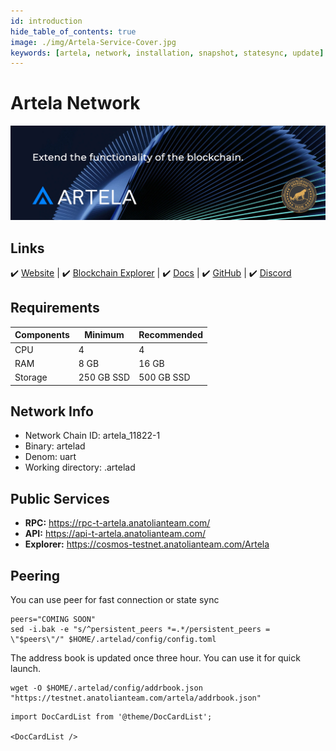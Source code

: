 ```yaml
---
id: introduction
hide_table_of_contents: true
image: ./img/Artela-Service-Cover.jpg
keywords: [artela, network, installation, snapshot, statesync, update]
---
```

# Artela Network 

![Chain4Energy](./img/Artela-Service.jpg)

## Links
 ✔️ [Website](https://artela.network/) |
 ✔️ [Blockchain Explorer](https://cosmos-testnet.anatolianteam.com/Artela) |
 ✔️ [Docs](https://docs.artela.network/main) |
 ✔️ [GitHub](https://github.com/artela-network) |
 ✔️ [Discord](https://discord.gg/artela)

## Requirements

| Components | Minimum | **Recommended** |
| ------------ | ------------ | ------------ |
| CPU |	4 | 4 |
| RAM	| 8 GB | 16 GB |
| Storage	| 250 GB SSD | 500 GB SSD |

## Network Info 

* Network Chain ID: artela_11822-1
* Binary: artelad
* Denom: uart
* Working directory: .artelad

## Public Services
* **RPC:** https://rpc-t-artela.anatolianteam.com/ 
* **API:** https://api-t-artela.anatolianteam.com/
* **Explorer:** https://cosmos-testnet.anatolianteam.com/Artela

## Peering
You can use peer for fast connection or state sync 
```shell
peers="COMING SOON"
sed -i.bak -e "s/^persistent_peers *=.*/persistent_peers = \"$peers\"/" $HOME/.artelad/config/config.toml
```
The address book is updated once three hour. You can use it for quick launch.
```shell
wget -O $HOME/.artelad/config/addrbook.json "https://testnet.anatolianteam.com/artela/addrbook.json"
```

```mdx-code-block
import DocCardList from '@theme/DocCardList';

<DocCardList />
```
